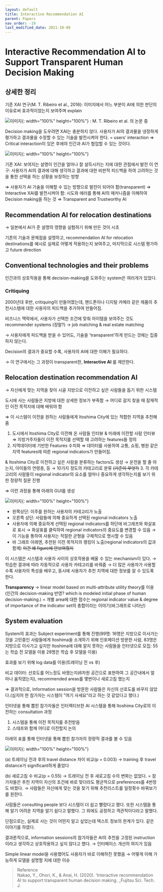 ```yaml
---
layout: default
title: Interactive Recommendation AI
parent: Papers
nav_order: -19
last_modified_date: 2021-10-09
---
```



# Interactive Recommendation AI to Support Transparent Human Decision Making


## 상세한 정리

기존 XAI 연구(M. T. Ribeiro et al., 2016): 이미지에서 어느 부분이 AI에 의한 판단의 이유로써 효과적이었는지 보여주며 explain


![이미지](../../assets/images/posts/20211211_1.png){: width="100%" height="100%"}
\: M. T. Ribeiro et al. 의 논문 중

Decision making을 도우려면 XAI는 충분하지 않다. 사용자가 AI의 결과물을 냉정하게 평가하고 결과물을 수정할 수 있는 기술을 발전시켜야 한다. = users’ interaction ⇒ Critical interaction이 있은 후에야 인간과 AI가 협업할 수 있는 것이다.

![이미지](../../assets/images/posts/20211211_2.png){: width="100%" height="100%"}

기존 XAI: 보여지는 설명이 인간을 얼마나 잘 설득시키는 지에 대한 관점에서 발전 이 연구: 사용자가 AI의 결과에 대해 생각하고 결과에 대한 비판적 피드백을 하여 고려하는 것을 통한 선택을 하는 상황을 보장하는 방향

⇒ 사용자가 AI 기술을 이해할 수 있는 방향으로 발전이 되어야 함(transparent) ⇒ Interactive XAI를 발전시켜야 함: 시도와 에러를 통해 AI의 매커니즘을 이해하여 Decision making을 하는 것 ⇒ Transparent and Trustworthy AI

## Recommendation AI for relocation destinations

→ 일본에서 AI가 준 설명의 영향을 실험하기 위해 만든 것이 시초

기존의 기술과 문제점을 설명하고, recommendation AI for relocation destinations를 예시로 실제로 어떻게 적용하는지 보여주고, 마지막으로 시스템 평가하고 future direction

## Conventional technologies and their problems

인간과의 상호작용을 통해 decision-making을 도와주는 system은 여러개가 있었다.

### Critiquing

2000년대 후반, critiquing이 만들어졌는데, 핸드폰이나 디지털 카메라 같은 제품의 추천시스템에 대한 사용자의 피드백을 추가하여 만들어짐.

비즈니스 맥락에서, 사용자가 선택한 조건에 맞춰 아이템을 보여주는 것도 recommender systems (정말?) → job matching & real estate matching

→ 사용자에게 피드백을 받을 수 있어도, 기술을 'transparent'하게 만드는 것에는 집중하지 않는다.

Decision의 결과가 중요할 수록, 사용자의 AI에 대한 이해가 필요하다.

→ 이 연구에서는 그 과정이 transparent한, **Interactive AI** 를 제안한다.

## Relocation destination recommendation AI

→ 자신에게 맞는 지역을 찾아 시골 지방으로 이전하고 싶은 사람들을 돕기 위한 시스템

도시에 사는 사람들은 지방에 대한 상세한 정보가 부족함 → 어디로 갈지 찾을 때 잠재적인 이전 목적지에 대해 배워야 함

⇒ 이 시스템이 이전을 원하는 사람들에게 Itoshima City에 있는 적합한 지역을 추천해 줌

1.  도시에서 Itoshima City로 이전해 온 사람들 인터뷰 & 미래에 이전할 사람 인터뷰 ⇒ 지방거주자들이 이전 목적지를 선택할 때 고려하는 features들 정의
2.  지역데이터에 기반한 Features 수치화 ⇒ 데이터를 사용하여 교통, 쇼핑, 병원 같은 지역 features에 따른 regional indicators가 만들어짐.

& Itoshima City로 이전하고 싶은 사람을 분류하는 factors도 생성 → 운전을 할 줄 아는지, 아이들의 연령층, 등 → 10가지 정도의 카테고리로 분류 ~~(기준이 무엇?)~~ 3. 각 카테고리의 사람들이 regional indicator의 요소를 얼마나 중요하게 생각하는지를 보기 위한 정량적 질문 진행

⇒ 이런 과정을 통해 아래의 GUI를 생성

![이미지](../../assets/images/posts/20211211_3.png){: width="100%" height="100%"}

-   왼쪽상단: 이주를 원하는 사용자의 카테고리가 노출
-   오른쪽 상단: 사람들에 의해 중요하게 선택된 regional indicators 노출
-   사용자에 의해 중요하게 선택된 regional indicators를 하단에 바그래프와 화살표로 표시 → 화살표를 클릭하여 regional indicators의 중요도를 변경할 수 있음 → 이 기능을 통하여 사용자는 적절한 균형을 구체적으로 명시할 수 있음
-   바 그래프 아래엔, 추천된 이전 목적지의 랭킹이 노출(regional indicators의 값과 함께) ~~이건 왜 figure에 안보여줬지~~

이 시스템은 시스템과 사용자 사이의 상호작용을 배울 수 있는 mechanism이 있다. → 학습한 결과에 따라 자동적으로 사용자 카테고리를 바꿔줌 → 더 많은 사용자가 사용할 수록 사용자의 특성을 배우고, 동시에 사용자가 추천 지역에 대한 정보를 알 수 있도록 한다.

**Transparency** → linear model based on multi-attribute utility theory를 이용(인간의 decision-making 반영? which is modeled initial phase of human decision-making.) = 개별 area에 대한 점수는 regional indicator value & degree of importance of the indicator set의 총합이라는 이야기(바그래프로 나타난)

## System evaluation

System의 효과는 Subject experiment를 통해 진행(99명: 16명은 지방으로 이사가는 것을 고민중인 사람들에게 Itoshima을 소개하기 위해 인포메이션 방문한 사람, 83명은 지방으로 이사가고 싶지만 Itoshima에 대해 알지 못하는 사람들을 인터넷으로 모집: 55는 학습 전 모델을 이용 28명은 학습 후 모델을 이용)

효과를 보기 위해 log data를 이용(트레이닝 전 vs 후)

비교 데이터: 선호도를 어느정도 바꿨는지(6차원 공간으로 표현하여 그 공간내에서 얼마나 움직였는지), recommended areas를 몇번이나 새로고침 했는지

⇒ 결과적으로, Information session을 방문한 사람들은 자신의 선호도를 바꾸지 않았다.(심지어 한 참가자는 시스템이 "여기 사세요"라고 하는 것 같았다고 했다.)

인터넷을 통해 뽑힌 참가자들은 인터랙티브한 AI 시스템을 통해 Itoshima City로의 이전하는 consultation 과정

1.  시스템을 통해 이전 목적지를 추천받음
2.  스태프와 함께 어디로 이전할지 논의

아래의 표를 통해 인터넷을 통해 뽑힌 참가자의 정량적 결과를 볼 수 있음

![이미지](../../assets/images/posts/20211211_4.png){: width="100%" height="100%"}

(a) 트레이닝 전과 후의 travel distance 차이 비교(p = 0.003) → training 후 travel distance가 significant하게 줄었다

(b) 새로고침 수 비교(p = 0.55) → 트레이닝 전 후 새로고침 수의 변화는 없었다. = 참가자들은 추천 지역이 자신의 조건에 바로 맞더라도 평균적으로 preferences를 4번정도 바꿨다. → 사람들은 자신에게 맞는 것을 찾기 위해 추천리스트를 일정횟수 바꿔보기를 원한다.

사람들은 consulting people 보다 시스템이 더 쉽고 빨랐다고 했다. 또한 시스템을 통해 알기 어려운 지역을 알기 쉽다고 말했다. 그 외에도 공정하고 객관적이다라고 말했다.

단점으로는, 실제로 사는 것이 어떤지 알고 싶었는데 텍스트 정보의 한계가 있다. 같은 이야기를 하였다.

결과론적으로, information sessions의 참가자들은 AI의 추천을 고정된 instruction이라고 생각하고 상호작용하고 싶지 않다고 했다. → 인터페이스 개선의 여지가 있음

Simple linear model을 사용했어도 사용자가 바로 이해하진 못했음 → 어떻게 이해 가능하게 모델을 설명할 지에 대한 이슈

> Reference<br>
> Nakao, Y., Ohori, K., & Anai, H. (2020). ‘Interactive recommendation AI to support transparent human decision making. _Fujitsu Sci. Tech. J.
